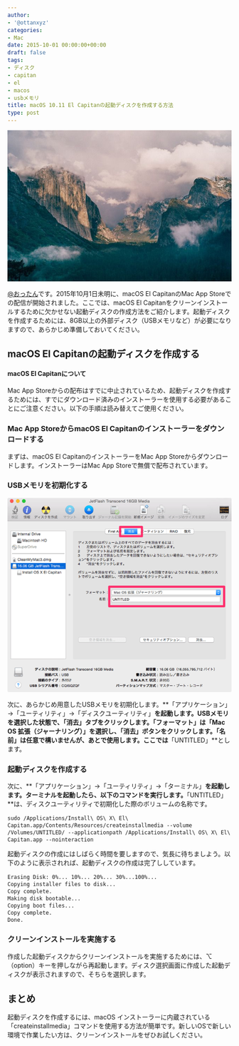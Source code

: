 ```yaml
---
author:
- '@ottanxyz'
categories:
- Mac
date: 2015-10-01 00:00:00+00:00
draft: false
tags:
- ディスク
- capitan
- el
- macos
- usbメモリ
title: macOS 10.11 El Capitanの起動ディスクを作成する方法
type: post
---
```


![](151001-560d326d553bd.jpg)

[@おったん](https://twitter.com/ottanxyz)です。2015年10月1日未明に、macOS El CapitanのMac App Storeでの配信が開始されました。ここでは、macOS El Capitanをクリーンインストールするために欠かせない起動ディスクの作成方法をご紹介します。起動ディスクを作成するためには、8GB以上の外部ディスク（USBメモリなど）が必要になりますので、あらかじめ準備しておいてください。

## macOS El Capitanの起動ディスクを作成する

#### macOS El Capitanについて

Mac App Storeからの配布はすでに中止されているため、起動ディスクを作成するためには、すでにダウンロード済みのインストーラーを使用する必要があることにご注意ください。以下の手順は読み替えてご使用ください。

### Mac App StoreからmacOS El Capitanのインストーラーをダウンロードする

まずは、macOS El CapitanのインストーラーをMac App Storeからダウンロードします。インストーラーはMac App Storeで無償で配布されています。

### USBメモリを初期化する

![](151004-561090195c83c.png)

次に、あらかじめ用意したUSBメモリを初期化します。**「アプリケーション」→「ユーティリティ」→「ディスクユーティリティ」**を起動します。USBメモリを選択した状態で、「消去」タブをクリックします。「フォーマット」は「Mac OS 拡張（ジャーナリング）」を選択し、「消去」ボタンをクリックします。「名前」は任意で構いませんが、あとで使用します。ここでは**「UNTITLED」**とします。

### 起動ディスクを作成する

次に、**「アプリケーション」→「ユーティリティ」→「ターミナル」**を起動します。ターミナルを起動したら、以下のコマンドを実行します。**「UNTITLED」**は、ディスクユーティリティで初期化した際のボリュームの名称です。

    sudo /Applications/Install\ OS\ X\ El\ Capitan.app/Contents/Resources/createinstallmedia --volume /Volumes/UNTITLED/ --applicationpath /Applications/Install\ OS\ X\ El\ Capitan.app --nointeraction

起動ディスクの作成にはしばらく時間を要しますので、気長に待ちましよう。以下のように表示されれば、起動ディスクの作成は完了ししています。

    Erasing Disk: 0%... 10%... 20%... 30%...100%...
    Copying installer files to disk...
    Copy complete.
    Making disk bootable...
    Copying boot files...
    Copy complete.
    Done.

### クリーンインストールを実施する

作成した起動ディスクからクリーンインストールを実施するためには、⌥（option）キーを押しながら再起動します。ディスク選択画面に作成した起動ディスクが表示されますので、そちらを選択します。

## まとめ

起動ディスクを作成するには、macOS インストーラーに内蔵されている「createinstallmedia」コマンドを使用する方法が簡単です。新しいOSで新しい環境で作業したい方は、クリーンインストールをぜひお試しください。
